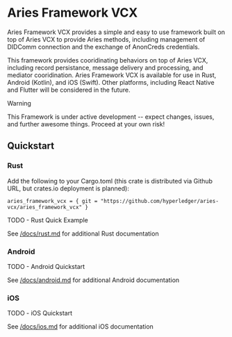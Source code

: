 # Aries Framework VCX

Aries Framework VCX provides a simple and easy to use framework built on top of Aries VCX to provide Aries methods, including management of DIDComm connection and the exchange of AnonCreds credentials.

This framework provides cooridinating behaviors on top of Aries VCX, including record persistance, message delivery and processing, and mediator cooridination. Aries Framework VCX is available for use in Rust, Android (Kotlin), and iOS (Swift). Other platforms, including React Native and Flutter will be considered in the future.

> [!WARNING]  
> This Framework is under active development -- expect changes, issues, and further awesome things. Proceed at your own risk!

## Quickstart

### Rust

Add the following to your Cargo.toml (this crate is distributed via Github URL, but crates.io deployment is planned):

```cargo
aries_framework_vcx = { git = "https://github.com/hyperledger/aries-vcx/aries_framework_vcx" }
```

TODO - Rust Quick Example

See [/docs/rust.md](/docs/rust.md) for additional Rust documentation

### Android

TODO - Android Quickstart

See [/docs/android.md](/docs/android.md) for additional Android documentation

### iOS

TODO - iOS Quickstart

See [/docs/ios.md](/docs/ios.md) for additional iOS documentation
